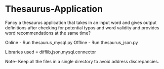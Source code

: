 # Thesaurus-Application
Fancy a thesaurus application that takes in an input word and gives output definitions after checking for potential typos and word validity and provides word recommendations at the same time?

Online - Run thesaurus_mysql.py
Offline - Run thesaurus_json.py

Libraries used = difflib,json,mysql.connector

Note- Keep all the files in a single directory to avoid address discrepancies.
